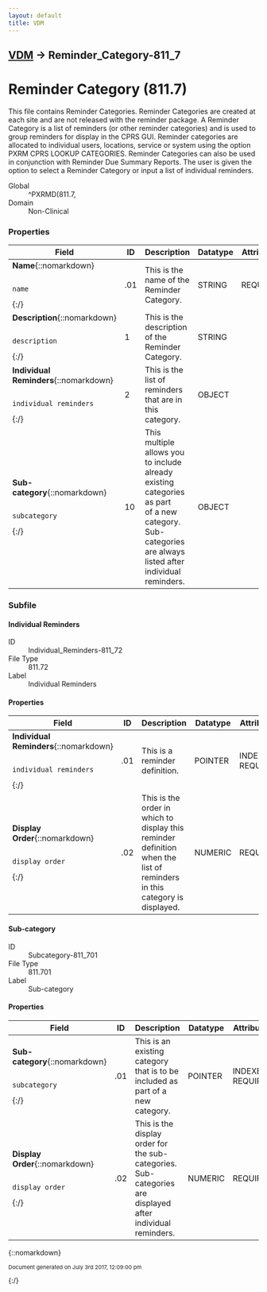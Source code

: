 ```yaml
---
layout: default
title: VDM
---
```


## [VDM](TableOfContents) &#8594; Reminder_Category-811_7
# Reminder Category (811.7)
This file contains Reminder Categories. Reminder Categories are created at each site and are not released with the reminder package.   A Reminder Category is a list of reminders (or other reminder categories) and is used to group reminders for display in the CPRS GUI. Reminder categories are allocated to individual users, locations, service or system using the option PXRM CPRS LOOKUP CATEGORIES.  Reminder Categories can also be used in conjunction with Reminder Due Summary Reports. The user is given the option to select a Reminder Category or input a list of individual reminders.

<dl>
<dt>Global</dt><dd>^PXRMD(811.7,</dd>
<dt>Domain</dt><dd>Non-Clinical</dd>
</dl>

### Properties

Field | ID | Description | Datatype | Attributes | Range
--- | --- | --- | --- | --- | ---
**Name**{::nomarkdown}<pre><code>  name</code></pre>{:/} | .01 | This is the name of the Reminder Category. | STRING | REQUIRED | 
**Description**{::nomarkdown}<pre><code>  description</code></pre>{:/} | 1 | This is the description of the Reminder Category. | STRING |  | 
**Individual Reminders**{::nomarkdown}<pre><code>  individual_reminders</code></pre>{:/} | 2 | This is the list of reminders that are in this category. | OBJECT |  | [Individual_Reminders-811_72](#Individual_Reminders-811_72)
**Sub-category**{::nomarkdown}<pre><code>  subcategory</code></pre>{:/} | 10 | This multiple allows you to include already existing categories as part<br/>of a new category. Sub-categories are always listed after individual<br/>reminders. | OBJECT |  | [Subcategory-811_701](#Subcategory-811_701)

### Subfile
#### <a name="Individual_Reminders-811_72"></a>Individual Reminders

<dl>
<dt>ID</dt><dd>Individual_Reminders-811_72</dd>
<dt>File Type</dt><dd>811.72</dd>
<dt>Label</dt><dd>Individual Reminders</dd></dl>

#### Properties

Field | ID | Description | Datatype | Attributes | Range
--- | --- | --- | --- | --- | ---
**Individual Reminders**{::nomarkdown}<pre><code>  individual_reminders</code></pre>{:/} | .01 | This is a reminder definition. | POINTER | INDEXED<br/>REQUIRED | [Reminder_Definition-811_9](Reminder_Definition-811_9)
**Display Order**{::nomarkdown}<pre><code>  display_order</code></pre>{:/} | .02 | This is the order in which to display this reminder definition when the <br/>list of reminders in this category is displayed. | NUMERIC | REQUIRED | 

#### <a name="Subcategory-811_701"></a>Sub-category

<dl>
<dt>ID</dt><dd>Subcategory-811_701</dd>
<dt>File Type</dt><dd>811.701</dd>
<dt>Label</dt><dd>Sub-category</dd></dl>

#### Properties

Field | ID | Description | Datatype | Attributes | Range
--- | --- | --- | --- | --- | ---
**Sub-category**{::nomarkdown}<pre><code>  subcategory</code></pre>{:/} | .01 | This is an existing category that is to be included as part of a new<br/>category. | POINTER | INDEXED<br/>REQUIRED | [Reminder_Category-811_7](Reminder_Category-811_7)
**Display Order**{::nomarkdown}<pre><code>  display_order</code></pre>{:/} | .02 | This is the display order for the sub-categories. Sub-categories are<br/>displayed after individual reminders. | NUMERIC | REQUIRED | 



{::nomarkdown} <br/><p style="font-size: 11px">Document generated on July 3rd 2017, 12:09:00 pm</p>{:/}